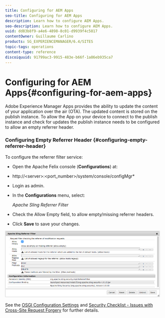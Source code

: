```yaml
---
title: Configuring for AEM Apps
seo-title: Configuring for AEM Apps
description: Learn how to configure AEM Apps.
seo-description: Learn how to configure AEM Apps.
uuid: dd83b8f9-a4e6-4898-8c01-d9939f4c5817
contentOwner: Guillaume Carlino
products: SG_EXPERIENCEMANAGER/6.4/SITES
topic-tags: operations
content-type: reference
discoiquuid: 91799ac3-9915-483e-b66f-1a86eb935ca7
---
```


# Configuring for AEM Apps{#configuring-for-aem-apps}

Adobe Experience Manager Apps provides the ability to update the content of your application over the air (OTA). The updated content is stored on the publish instance. To allow the App on your device to connect to the publish instance and check for updates the publish instance needs to be configured to allow an empty referrer header.

### Configuring Empty Referrer Header {#configuring-empty-referrer-header}

To configure the referrer filter service:

* Open the Apache Felix console (**Configurations**) at:  
* http://&lt;server&gt;:&lt;port_number&gt;/system/console/configMgr*
* Login as admin.
* In the **Configurations** menu, select:

  *Apache Sling Referrer Filter*

* Check the Allow Empty field, to allow empty/missing referrer headers.
* Click **Save** to save your changes.

![](assets/chlimage_1-58.png)

See the [OSGI Configuration Settings](../../../sites/deploying/using/osgi-configuration-settings.md) and [Security Checklist - Issues with Cross-Site Request Forgery](/content/docs/en/aem/6-3/administer/security/crx-security-checklist#Issues%20with%20Cross-Site%20Request%20Forgery) for further details. 
